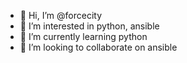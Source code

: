 - 👋 Hi, I’m @forcecity
- 👀 I’m interested in python, ansible
- 🌱 I’m currently learning python
- 💞️ I’m looking to collaborate on ansible

<!---
forcecity/forcecity is a ✨ special ✨ repository because its `README.md` (this file) appears on your GitHub profile.
You can click the Preview link to take a look at your changes.
--->
